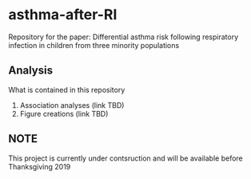 # asthma-after-RI
Repository for the paper: Differential asthma risk following respiratory infection in children from three minority populations

## Analysis
What is contained in this repository
1. Association analyses (link TBD)
2. Figure creations (link TBD)

## NOTE 
This project is currently under contsruction and will be available before Thanksgiving 2019
